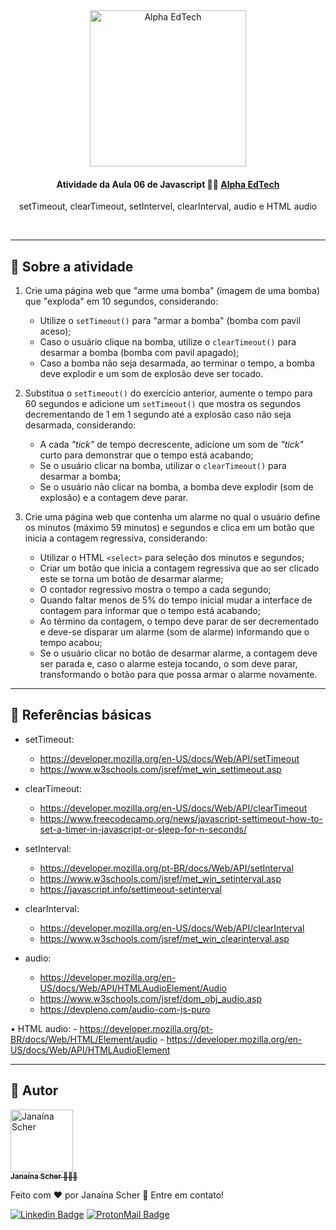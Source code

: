 <div  align="center">
	<a  href="https://www.alphaedtech.org.br/">
	    <img  src="https://user-images.githubusercontent.com/79182711/171509048-91800b54-de74-4dae-9924-3ce431a7cef2.png"  alt="Alpha EdTech"  title="Alpha EdTech"  width="250" />
	</a>
	<h4>
		Atividade da Aula 06 de Javascript 💃🏻
		<a  href="https://www.alphaedtech.org.br/">
		    Alpha EdTech
		</a>
	</h4>
	<p>setTimeout, clearTimeout, setIntervel, clearInterval, audio e HTML audio</p>
</div>
<br /> 

--- 

## 🧐 Sobre a atividade 

1. Crie uma página web que "arme uma bomba" (imagem de uma bomba) que "exploda" em 10 segundos, considerando:

	- Utilize o `setTimeout()` para "armar a bomba" (bomba com pavil aceso);
	- Caso o usuário clique na bomba, utilize o `clearTimeout()` para desarmar a bomba (bomba com pavil apagado);
	- Caso a bomba não seja desarmada, ao terminar o tempo, a bomba deve explodir e um som de explosão deve ser tocado.


2. Substitua o `setTimeout()` do exercício anterior, aumente o tempo para 60 segundos e adicione um `setTimeout()` que mostra os segundos decrementando de 1 em 1 segundo até a explosão caso não seja desarmada, considerando:

	- A cada *"tick"* de tempo decrescente, adicione um som de *"tick"* curto para demonstrar que o tempo está acabando;
	- Se o usuário clicar na bomba, utilizar o `clearTimeout()` para desarmar a bomba;
	- Se o usuário não clicar na bomba, a bomba deve explodir (som de explosão) e a contagem deve parar.


3. Crie uma página web que contenha um alarme no qual o usuário define os minutos (máximo 59 minutos) e segundos e clica em um botão que inicia a contagem regressiva, considerando:

	- Utilizar o HTML `<select>` para seleção dos minutos e segundos;
	- Criar um botão que inicia a contagem regressiva que ao ser clicado este se torna um botão de desarmar alarme;
	- O contador regressivo mostra o tempo a cada segundo;
	- Quando faltar menos de 5% do tempo inicial mudar a interface de contagem para informar que o tempo está acabando;
	- Ao término da contagem, o tempo deve parar de ser decrementado e deve-se disparar um alarme (som de alarme) informando que o tempo acabou;
	- Se o usuário clicar no botão de desarmar alarme, a contagem deve ser parada e, caso o alarme esteja tocando, o som deve parar, transformando o botão para que possa armar o alarme novamente.

---
## 🔗 Referências básicas

- setTimeout:
	- https://developer.mozilla.org/en-US/docs/Web/API/setTimeout
	- https://www.w3schools.com/jsref/met_win_settimeout.asp

- clearTimeout:
	- https://developer.mozilla.org/en-US/docs/Web/API/clearTimeout
	- https://www.freecodecamp.org/news/javascript-settimeout-how-to-set-a-timer-in-javascript-or-sleep-for-n-seconds/

- setInterval:
	- https://developer.mozilla.org/pt-BR/docs/Web/API/setInterval
	- https://www.w3schools.com/jsref/met_win_setinterval.asp
	- https://javascript.info/settimeout-setinterval

- clearInterval:
	- https://developer.mozilla.org/en-US/docs/Web/API/clearInterval
	- https://www.w3schools.com/jsref/met_win_clearinterval.asp

- audio:
	- https://developer.mozilla.org/en-US/docs/Web/API/HTMLAudioElement/Audio
	- https://www.w3schools.com/jsref/dom_obj_audio.asp
	- https://devpleno.com/audio-com-js-puro

• HTML audio:
	- https://developer.mozilla.org/pt-BR/docs/Web/HTML/Element/audio
	- https://developer.mozilla.org/en-US/docs/Web/API/HTMLAudioElement

---  

## 🦸 Autor

<div>
	<a  href="https://github.com/janascher">
		<img src="https://avatars.githubusercontent.com/u/79182711?v=4" width="100px;" alt="Janaína Scher"/>
		<br />
		<sub>
			<b>Janaína Scher</b> 👩🏻‍💻
		</sub>
	</a>
</div>

Feito com ❤️ por Janaína Scher 👋 Entre em contato!
  
[![Linkedin Badge](https://img.shields.io/badge/LinkedIn-0077B5?style=for-the-badge&logo=linkedin&logoColor=white)](https://www.linkedin.com/in/janainascher/)
[![ProtonMail Badge](https://img.shields.io/badge/ProtonMail-8B89CC?style=for-the-badge&logo=protonmail&logoColor=white)](mailto:janainascher@protonmail.com)